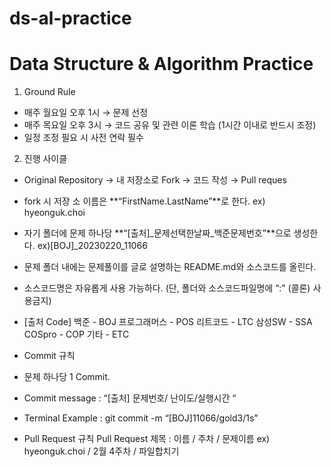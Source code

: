 # ds-al-practice
# Data Structure & Algorithm Practice

1) Ground Rule

- 매주 월요일 오후 1시 → 문제 선정
- 매주 목요일 오후 3시 → 코드 공유 및 관련 이론 학습 (1시간 이내로 반드시 조정)
- 일정 조정 필요 시 사전 연락 필수

2) 진행 사이클

- Original Repository → 내 저장소로 Fork → 코드 작성 → Pull reques 
- fork 시 저장 소 이름은 **“FirstName.LastName”**로 한다. ex) hyeonguk.choi

- 자기 폴더에 문제 하나당 **“[출처]_문제선택한날짜_백준문제번호”**으로 생성한다. 
ex)[BOJ]_20230220_11066

- 문제 폴더 내에는 문제풀이를 글로 설명하는 README.md와 소스코드를 올린다.

- 소스코드명은 자유롭게 사용 가능하다. (단, 폴더와 소스코드파일명에 “:” (콜론) 사용금지)

- [출처 Code]
백준 - BOJ
프로그래머스 - POS
리트코드 - LTC
삼성SW - SSA
COSpro - COP
기타 - ETC
- Commit 규칙
- 문제 하나당 1 Commit.

- Commit message : “[출처] 문제번호/ 난이도/실행시간 “
* Terminal Example : git commit -m “[BOJ]11066/gold3/1s”
- Pull Request 규칙
Pull Request 제목 : 이름 / 주차 / 문제이름
ex) hyeonguk.choi / 2월 4주차 / 파일합치기
